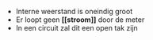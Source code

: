 - Interne weerstand is oneindig groot
- Er loopt geen **[[stroom]]** door de meter
- In een circuit zal dit een open tak zijn